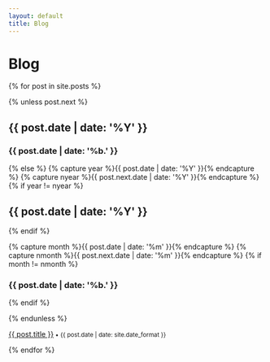 ```yaml
---
layout: default
title: Blog
---
```


# Blog

{% for post in site.posts %}

<div class="mainpage2">

{% unless post.next %}
<h2>{{ post.date | date: '%Y' }}</h2>

<div class="leftcolumn2">
<h3>{{ post.date | date: '%b.' }}</h3> 
</div>

{% else %}
  {% capture year %}{{ post.date | date: '%Y' }}{% endcapture %}
  {% capture nyear %}{{ post.next.date | date: '%Y' }}{% endcapture %}
  {% if year != nyear %}
  <h2>{{ post.date | date: '%Y' }}</h2>
  {% endif %}
  
  {% capture month %}{{ post.date | date: '%m' }}{% endcapture %}
  {% capture nmonth %}{{ post.next.date | date: '%m' }}{% endcapture %}
  {% if month != nmonth %}
  <div class="leftcolumn2">
  <h3>{{ post.date | date: '%b.' }}</h3> 
  </div>
  {% endif %}
  
{% endunless %}

<div class="rightcolumn2">
<p><a href="{{ post.url | prepend: site.baseurl }}">{{ post.title }}</a><small> • {{ post.date | date: site.date_format }}</small></p>
</div>

</div>

{% endfor %}


